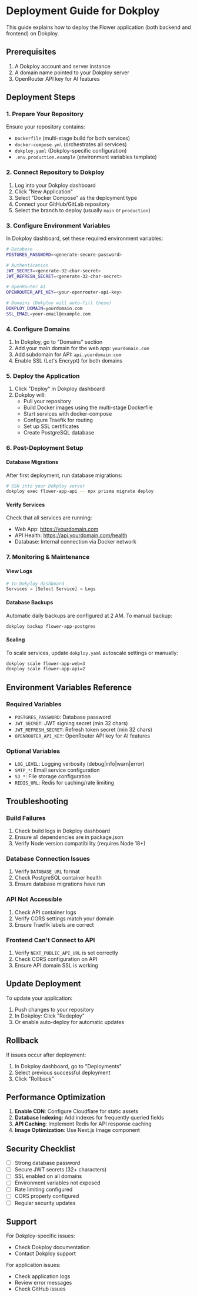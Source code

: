 # Deployment Guide for Dokploy

This guide explains how to deploy the Flower application (both backend and frontend) on Dokploy.

## Prerequisites

1. A Dokploy account and server instance
2. A domain name pointed to your Dokploy server
3. OpenRouter API key for AI features

## Deployment Steps

### 1. Prepare Your Repository

Ensure your repository contains:
- `Dockerfile` (multi-stage build for both services)
- `docker-compose.yml` (orchestrates all services)
- `dokploy.yaml` (Dokploy-specific configuration)
- `.env.production.example` (environment variables template)

### 2. Connect Repository to Dokploy

1. Log into your Dokploy dashboard
2. Click "New Application"
3. Select "Docker Compose" as the deployment type
4. Connect your GitHub/GitLab repository
5. Select the branch to deploy (usually `main` or `production`)

### 3. Configure Environment Variables

In Dokploy dashboard, set these required environment variables:

```bash
# Database
POSTGRES_PASSWORD=<generate-secure-password>

# Authentication
JWT_SECRET=<generate-32-char-secret>
JWT_REFRESH_SECRET=<generate-32-char-secret>

# OpenRouter AI
OPENROUTER_API_KEY=<your-openrouter-api-key>

# Domains (Dokploy will auto-fill these)
DOKPLOY_DOMAIN=yourdomain.com
SSL_EMAIL=your-email@example.com
```

### 4. Configure Domains

1. In Dokploy, go to "Domains" section
2. Add your main domain for the web app: `yourdomain.com`
3. Add subdomain for API: `api.yourdomain.com`
4. Enable SSL (Let's Encrypt) for both domains

### 5. Deploy the Application

1. Click "Deploy" in Dokploy dashboard
2. Dokploy will:
   - Pull your repository
   - Build Docker images using the multi-stage Dockerfile
   - Start services with docker-compose
   - Configure Traefik for routing
   - Set up SSL certificates
   - Create PostgreSQL database

### 6. Post-Deployment Setup

#### Database Migrations
After first deployment, run database migrations:

```bash
# SSH into your Dokploy server
dokploy exec flower-app-api -- npx prisma migrate deploy
```

#### Verify Services

Check that all services are running:
- Web App: https://yourdomain.com
- API Health: https://api.yourdomain.com/health
- Database: Internal connection via Docker network

### 7. Monitoring & Maintenance

#### View Logs
```bash
# In Dokploy dashboard
Services → [Select Service] → Logs
```

#### Database Backups
Automatic daily backups are configured at 2 AM. To manual backup:
```bash
dokploy backup flower-app-postgres
```

#### Scaling
To scale services, update `dokploy.yaml` autoscale settings or manually:
```bash
dokploy scale flower-app-web=3
dokploy scale flower-app-api=2
```

## Environment Variables Reference

### Required Variables
- `POSTGRES_PASSWORD`: Database password
- `JWT_SECRET`: JWT signing secret (min 32 chars)
- `JWT_REFRESH_SECRET`: Refresh token secret (min 32 chars)
- `OPENROUTER_API_KEY`: OpenRouter API key for AI features

### Optional Variables
- `LOG_LEVEL`: Logging verbosity (debug|info|warn|error)
- `SMTP_*`: Email service configuration
- `S3_*`: File storage configuration
- `REDIS_URL`: Redis for caching/rate limiting

## Troubleshooting

### Build Failures
1. Check build logs in Dokploy dashboard
2. Ensure all dependencies are in package.json
3. Verify Node version compatibility (requires Node 18+)

### Database Connection Issues
1. Verify `DATABASE_URL` format
2. Check PostgreSQL container health
3. Ensure database migrations have run

### API Not Accessible
1. Check API container logs
2. Verify CORS settings match your domain
3. Ensure Traefik labels are correct

### Frontend Can't Connect to API
1. Verify `NEXT_PUBLIC_API_URL` is set correctly
2. Check CORS configuration on API
3. Ensure API domain SSL is working

## Update Deployment

To update your application:

1. Push changes to your repository
2. In Dokploy: Click "Redeploy"
3. Or enable auto-deploy for automatic updates

## Rollback

If issues occur after deployment:

1. In Dokploy dashboard, go to "Deployments"
2. Select previous successful deployment
3. Click "Rollback"

## Performance Optimization

1. **Enable CDN**: Configure Cloudflare for static assets
2. **Database Indexing**: Add indexes for frequently queried fields
3. **API Caching**: Implement Redis for API response caching
4. **Image Optimization**: Use Next.js Image component

## Security Checklist

- [ ] Strong database password
- [ ] Secure JWT secrets (32+ characters)
- [ ] SSL enabled on all domains
- [ ] Environment variables not exposed
- [ ] Rate limiting configured
- [ ] CORS properly configured
- [ ] Regular security updates

## Support

For Dokploy-specific issues:
- Check Dokploy documentation
- Contact Dokploy support

For application issues:
- Check application logs
- Review error messages
- Check GitHub issues